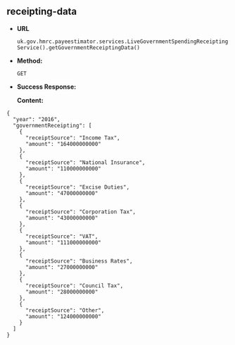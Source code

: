 receipting-data
----

* **URL**

  `uk.gov.hmrc.payeestimator.services.LiveGovernmentSpendingReceiptingService().getGovernmentReceiptingData()`

* **Method:**
  
  `GET`
  
  
* **Success Response:**

    **Content:** 

```String
{
  "year": "2016",
  "governmentReceipting": [
    {
      "receiptSource": "Income Tax",
      "amount": "164000000000"
    },
    {
      "receiptSource": "National Insurance",
      "amount": "110000000000"
    },
    {
      "receiptSource": "Excise Duties",
      "amount": "47000000000"
    },
    {
      "receiptSource": "Corporation Tax",
      "amount": "43000000000"
    },
    {
      "receiptSource": "VAT",
      "amount": "111000000000"
    },
    {
      "receiptSource": "Business Rates",
      "amount": "27000000000"
    },
    {
      "receiptSource": "Council Tax",
      "amount": "28000000000"
    },
    {
      "receiptSource": "Other",
      "amount": "124000000000"
    }
  ]
}
```